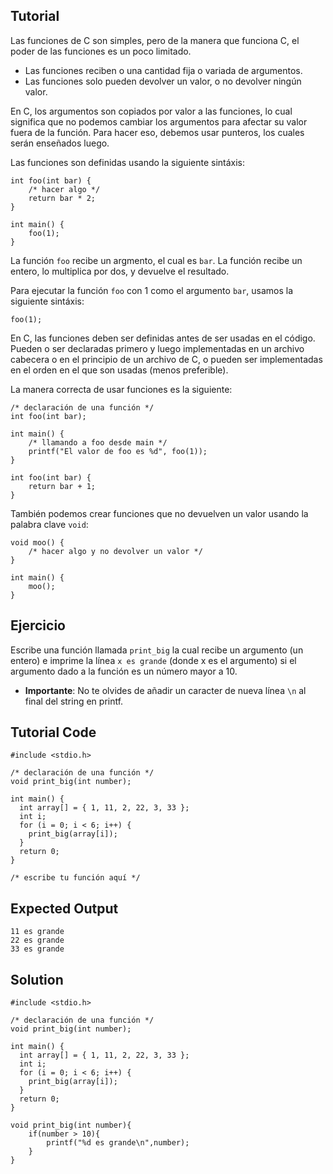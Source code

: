 Tutorial
--------

Las funciones de C son simples, pero de la manera que funciona C, el poder de las funciones es un poco limitado.

* Las funciones reciben o una cantidad fija o variada de argumentos.
* Las funciones solo pueden devolver un valor, o no devolver ningún valor.

En C, los argumentos son copiados por valor a las funciones, lo cual significa que no podemos cambiar los argumentos para afectar su valor fuera de
la función. Para hacer eso, debemos usar punteros, los cuales serán enseñados luego.

Las funciones son definidas usando la siguiente sintáxis:

    int foo(int bar) {
        /* hacer algo */
        return bar * 2;
    }

    int main() {
        foo(1);
    }

La función `foo` recibe un argmento, el cual es `bar`. La función recibe un entero, lo multiplica por dos, y devuelve el resultado. 

Para ejecutar la función `foo` con 1 como el argumento `bar`, usamos la siguiente sintáxis:

    foo(1);

En C, las funciones deben ser definidas antes de ser usadas en el código. Pueden o ser declaradas primero y luego implementadas en un 
archivo cabecera o en el principio de un archivo de C, o pueden ser implementadas en el orden en el que son usadas (menos preferible).

La manera correcta de usar funciones es la siguiente:

    /* declaración de una función */
    int foo(int bar);

    int main() {
        /* llamando a foo desde main */
        printf("El valor de foo es %d", foo(1));
    }

    int foo(int bar) {
        return bar + 1;
    }

También podemos crear funciones que no devuelven un valor usando la palabra clave `void`:

    void moo() {
        /* hacer algo y no devolver un valor */
    }

    int main() {
        moo();
    }

Ejercicio
--------

Escribe una función llamada `print_big` la cual recibe un argumento (un entero) e imprime la línea `x es grande` (donde x es el argumento) si el argumento dado
a la función es un número mayor a 10. 

* **Importante**: No te olvides de añadir un caracter de nueva línea `\n` al final del string en printf.

Tutorial Code
-------------

    #include <stdio.h>

    /* declaración de una función */
    void print_big(int number);

    int main() {
      int array[] = { 1, 11, 2, 22, 3, 33 };
      int i;
      for (i = 0; i < 6; i++) {
        print_big(array[i]);
      }
      return 0;
    }

    /* escribe tu función aquí */

Expected Output
---------------

    11 es grande
    22 es grande
    33 es grande

Solution
--------

    #include <stdio.h>

    /* declaración de una función */
    void print_big(int number);

    int main() {
      int array[] = { 1, 11, 2, 22, 3, 33 };
      int i;
      for (i = 0; i < 6; i++) {
        print_big(array[i]);
      }
      return 0;
    }

    void print_big(int number){
        if(number > 10){
            printf("%d es grande\n",number);
        }
    }

